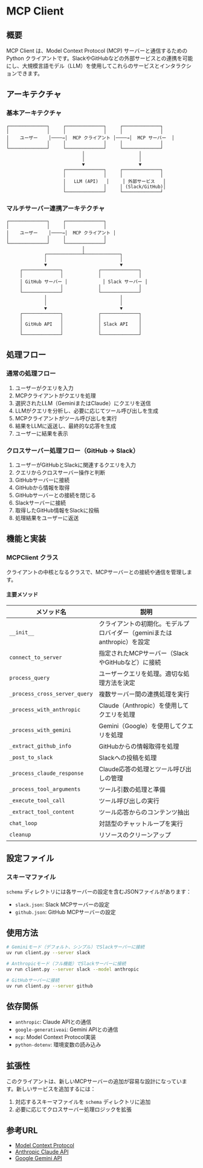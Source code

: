 # MCP Client

## 概要

MCP Client は、Model Context Protocol (MCP) サーバーと通信するための Python クライアントです。SlackやGitHubなどの外部サービスとの連携を可能にし、大規模言語モデル（LLM）を使用してこれらのサービスとインタラクションできます。

## アーキテクチャ

### 基本アーキテクチャ

```
┌──────────────┐     ┌──────────────┐     ┌──────────────┐
│              │     │              │     │              │
│    ユーザー    │────→│  MCP クライアント │────→│  MCP サーバー  │
│              │     │              │     │              │
└──────────────┘     └──────────────┘     └──────────────┘
                            │                    │
                            │                    │
                            ▼                    ▼
                     ┌──────────────┐     ┌──────────────┐
                     │              │     │              │
                     │   LLM (API)   │     │ 外部サービス   │
                     │              │     │ (Slack/GitHub)│
                     └──────────────┘     └──────────────┘
```

### マルチサーバー連携アーキテクチャ

```
┌──────────────┐     ┌──────────────┐
│              │     │              │
│    ユーザー    │────→│  MCP クライアント │
│              │     │              │
└──────────────┘     └──────────────┘
                            │
              ┌─────────────┴─────────────┐
              │                           │
              ▼                           ▼
     ┌──────────────┐             ┌──────────────┐
     │              │             │              │
     │ GitHub サーバー │             │ Slack サーバー │
     │              │             │              │
     └──────────────┘             └──────────────┘
              │                           │
              │                           │
              ▼                           ▼
     ┌──────────────┐             ┌──────────────┐
     │              │             │              │
     │ GitHub API   │             │ Slack API    │
     │              │             │              │
     └──────────────┘             └──────────────┘
```

## 処理フロー

### 通常の処理フロー

1. ユーザーがクエリを入力
2. MCPクライアントがクエリを処理
3. 選択されたLLM（GeminiまたはClaude）にクエリを送信
4. LLMがクエリを分析し、必要に応じてツール呼び出しを生成
5. MCPクライアントがツール呼び出しを実行
6. 結果をLLMに返送し、最終的な応答を生成
7. ユーザーに結果を表示

### クロスサーバー処理フロー（GitHub → Slack）

1. ユーザーがGitHubとSlackに関連するクエリを入力
2. クエリからクロスサーバー操作と判断
3. GitHubサーバーに接続
4. GitHubから情報を取得
5. GitHubサーバーとの接続を閉じる
6. Slackサーバーに接続
7. 取得したGitHub情報をSlackに投稿
8. 処理結果をユーザーに返送

## 機能と実装

### MCPClient クラス

クライアントの中核となるクラスで、MCPサーバーとの接続や通信を管理します。

#### 主要メソッド

| メソッド名 | 説明 |
|------------|------|
| `__init__` | クライアントの初期化。モデルプロバイダー（geminiまたはanthropic）を設定 |
| `connect_to_server` | 指定されたMCPサーバー（SlackやGitHubなど）に接続 |
| `process_query` | ユーザークエリを処理。適切な処理方法を決定 |
| `_process_cross_server_query` | 複数サーバー間の連携処理を実行 |
| `_process_with_anthropic` | Claude（Anthropic）を使用してクエリを処理 |
| `_process_with_gemini` | Gemini（Google）を使用してクエリを処理 |
| `_extract_github_info` | GitHubからの情報取得を処理 |
| `_post_to_slack` | Slackへの投稿を処理 |
| `_process_claude_response` | Claude応答の処理とツール呼び出しの管理 |
| `_process_tool_arguments` | ツール引数の処理と準備 |
| `_execute_tool_call` | ツール呼び出しの実行 |
| `_extract_tool_content` | ツール応答からのコンテンツ抽出 |
| `chat_loop` | 対話型のチャットループを実行 |
| `cleanup` | リソースのクリーンアップ |

## 設定ファイル

### スキーマファイル

`schema` ディレクトリには各サーバーの設定を含むJSONファイルがあります：

- `slack.json`: Slack MCPサーバーの設定
- `github.json`: GitHub MCPサーバーの設定

## 使用方法

```bash
# Geminiモード（デフォルト、シンプル）でSlackサーバーに接続
uv run client.py --server slack

# Anthropicモード（フル機能）でSlackサーバーに接続
uv run client.py --server slack --model anthropic

# GitHubサーバーに接続
uv run client.py --server github
```

## 依存関係

- `anthropic`: Claude APIとの通信
- `google-generativeai`: Gemini APIとの通信
- `mcp`: Model Context Protocol実装
- `python-dotenv`: 環境変数の読み込み

## 拡張性

このクライアントは、新しいMCPサーバーの追加が容易な設計になっています。新しいサービスを追加するには：

1. 対応するスキーマファイルを `schema` ディレクトリに追加
2. 必要に応じてクロスサーバー処理ロジックを拡張

## 参考URL

- [Model Context Protocol](https://modelcontextprotocol.io/quickstart/client)
- [Anthropic Claude API](https://docs.anthropic.com/claude/reference/getting-started-with-the-api)
- [Google Gemini API](https://ai.google.dev/docs)
